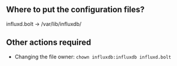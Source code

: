 ## Where to put the configuration files?
influxd.bolt -> /var/lib/influxdb/

## Other actions required
- Changing the file owner: `chown influxdb:influxdb influxd.bolt`

